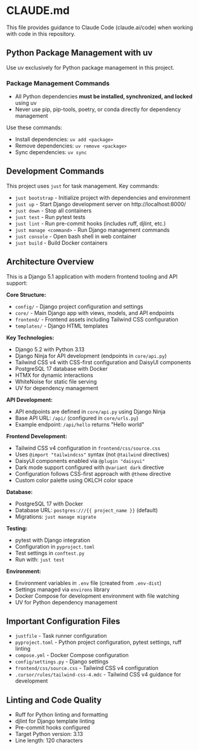 # CLAUDE.md

This file provides guidance to Claude Code (claude.ai/code) when working with code in this repository.

## Python Package Management with uv

Use uv exclusively for Python package management in this project.

### Package Management Commands

- All Python dependencies **must be installed, synchronized, and locked** using uv
- Never use pip, pip-tools, poetry, or conda directly for dependency management

Use these commands:

- Install dependencies: `uv add <package>`
- Remove dependencies: `uv remove <package>`
- Sync dependencies: `uv sync`

## Development Commands

This project uses `just` for task management. Key commands:

- `just bootstrap` - Initialize project with dependencies and environment
- `just up` - Start Django development server on http://localhost:8000/
- `just down` - Stop all containers
- `just test` - Run pytest tests
- `just lint` - Run pre-commit hooks (includes ruff, djlint, etc.)
- `just manage <command>` - Run Django management commands
- `just console` - Open bash shell in web container
- `just build` - Build Docker containers

## Architecture Overview

This is a Django 5.1 application with modern frontend tooling and API support:

**Core Structure:**
- `config/` - Django project configuration and settings
- `core/` - Main Django app with views, models, and API endpoints
- `frontend/` - Frontend assets including Tailwind CSS configuration
- `templates/` - Django HTML templates

**Key Technologies:**
- Django 5.2 with Python 3.13
- Django Ninja for API development (endpoints in `core/api.py`)
- Tailwind CSS v4 with CSS-first configuration and DaisyUI components
- PostgreSQL 17 database with Docker
- HTMX for dynamic interactions
- WhiteNoise for static file serving
- UV for dependency management

**API Development:**
- API endpoints are defined in `core/api.py` using Django Ninja
- Base API URL: `/api/` (configured in `core/urls.py`)
- Example endpoint: `/api/hello` returns "Hello world"

**Frontend Development:**
- Tailwind CSS v4 configuration in `frontend/css/source.css`
- Uses `@import "tailwindcss"` syntax (not `@tailwind` directives)
- DaisyUI components enabled via `@plugin "daisyui"`
- Dark mode support configured with `@variant dark` directive
- Configuration follows CSS-first approach with `@theme` directive
- Custom color palette using OKLCH color space

**Database:**
- PostgreSQL 17 with Docker
- Database URL: `postgres:///{{ project_name }}` (default)
- Migrations: `just manage migrate`

**Testing:**
- pytest with Django integration
- Configuration in `pyproject.toml`
- Test settings in `conftest.py`
- Run with: `just test`

**Environment:**
- Environment variables in `.env` file (created from `.env-dist`)
- Settings managed via `environs` library
- Docker Compose for development environment with file watching
- UV for Python dependency management

## Important Configuration Files

- `justfile` - Task runner configuration
- `pyproject.toml` - Python project configuration, pytest settings, ruff linting
- `compose.yml` - Docker Compose configuration
- `config/settings.py` - Django settings
- `frontend/css/source.css` - Tailwind CSS v4 configuration
- `.cursor/rules/tailwind-css-4.mdc` - Tailwind CSS v4 guidance for development

## Linting and Code Quality

- Ruff for Python linting and formatting
- djlint for Django template linting
- Pre-commit hooks configured
- Target Python version: 3.13
- Line length: 120 characters

